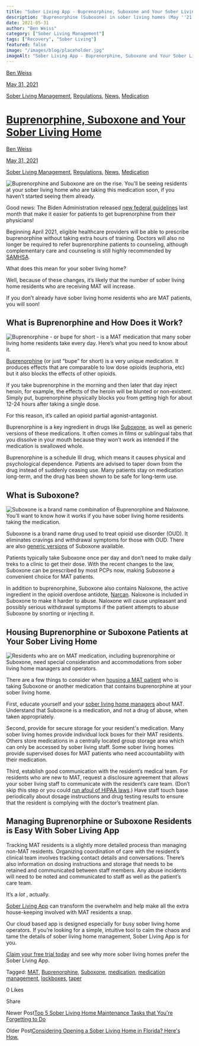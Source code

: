 ```yaml
---
title: "Sober Living App - Buprenorphine, Suboxone and Your Sober Living Home"
description: 'Buprenorphine (Suboxone) in sober living homes (May ''21): Explore policies, challenges & best practices for supporting MAT residents.'
date: 2021-05-31
author: "Ben Weiss"
category: ["Sober Living Management"]
tags: ["Recovery", "Sober Living"]
featured: false
image: "/images/blog/placeholder.jpg"
imageAlt: "Sober Living App - Buprenorphine, Suboxone and Your Sober Living Home"
---
```


[Ben Weiss](../../../../sober-living-app-blog%EF%B9%96author=5a811b27db7926c296af1851.html)

[May 31, 2021](buprenorphine-suboxone-and-your-sober-living-home.html)

[Sober Living Management](../../../category/Sober+Living+Management.html), [Regulations](../../../category/Regulations.html), [News](../../../category/News.html), [Medication](../../../category/Medication.html)

#  [Buprenorphine, Suboxone and Your Sober Living Home](buprenorphine-suboxone-and-your-sober-living-home.html)

[Ben Weiss](../../../../sober-living-app-blog%EF%B9%96author=5a811b27db7926c296af1851.html)

[May 31, 2021](buprenorphine-suboxone-and-your-sober-living-home.html)

[Sober Living Management](../../../category/Sober+Living+Management.html), [Regulations](../../../category/Regulations.html), [News](../../../category/News.html), [Medication](../../../category/Medication.html)

![Buprenorphine and Suboxone are on the rise. You’ll be seeing residents at your sober living home who are taking this medication soon, if you haven’t started seeing them already.](/images/blog/buprenorphine-suboxone-and-your-sober-living-home/Screen_Shot_2021-05-31_at_12.05.50_PM.png)

Good news: The Biden Administration released [new federal guidelines](https://www.npr.org/2021/04/27/990997759/as-opioid-deaths-surge-biden-team-moves-to-make-buprenorphine-treatment-mainstre) last month that make it easier for patients to get buprenorphine from their physicians! 

Beginning April 2021, eligible healthcare providers will be able to prescribe buprenorphine without taking extra hours of training. Doctors will also no longer be required to refer buprenorphine patients to counseling, although complementary care and counseling is still highly recommended by [SAMHSA](https://www.samhsa.gov/sites/default/files/housing-best-practices-100819.pdf). 

What does this mean for your sober living home? 

Well, because of these changes, it’s likely that the number of sober living home residents who are receiving MAT will increase. 

If you don’t already have sober living home residents who are MAT patients, you will soon! 

## What is Buprenorphine and How Does it Work? 

![Buprenorphine - or bupe for short - is a MAT medication that many sober living home residents take every day. Here’s what you need to know about it.](/images/blog/buprenorphine-suboxone-and-your-sober-living-home/Screen_Shot_2021-05-31_at_12.05.57_PM.png)

[Buprenorphine](https://www.samhsa.gov/medication-assisted-treatment/medications-counseling-related-conditions/buprenorphine) (or just “bupe” for short) is a very unique medication. It produces effects that are comparable to low dose opioids (euphoria, etc) but it also blocks the effects of other opioids. 

If you take buprenorphine in the morning and then later that day inject heroin, for example, the effects of the heroin will be blunted or non-existent. Simply put, buprenorphine physically blocks you from getting high for about 12-24 hours after taking a single dose. 

For this reason, it’s called an opioid partial agonist-antagonist. 

Buprenorphine is a key ingredient in drugs like [Suboxone](https://www.suboxone.com/), as well as generic versions of these medications. It often comes in films or sublingual tabs that you dissolve in your mouth because they won’t work as intended if the medication is swallowed whole.

Buprenorphine is a schedule III drug, which means it causes physical and psychological dependence. Patients are advised to taper down from the drug instead of suddenly ceasing use. Many patients stay on medication long-term, and the drug has been shown to be safe for long-term use. 

## What is Suboxone? 

![Suboxone is a brand name combination of Buprenorphine and Naloxone. You’ll want to know how it works if you have sober living home residents taking the medication.](/images/blog/buprenorphine-suboxone-and-your-sober-living-home/Screen_Shot_2021-05-31_at_12.06.04_PM.png)

Suboxone is a brand name drug used to treat opioid use disorder (OUD). It eliminates cravings and withdrawal symptoms for those with OUD. There are also [generic versions](https://www.drugs.com/availability/generic-suboxone.html) of Suboxone available.  

Patients typically take Suboxone once per day and don’t need to make daily treks to a clinic to get their dose. With the recent changes to the law, Suboxone can be prescribed by most PCPs now, making Suboxone a convenient choice for MAT patients. 

In addition to buprenorphine, Suboxone also contains Naloxone, the active ingredient in the opioid overdose antidote, [Narcan](https://www.narcan.com/?gclid=CjwKCAjwzMeFBhBwEiwAzwS8zJkt4HOqRgT9F4NKFf7aNujH1gz4drAngGcXsz-wliXmk0sqekxuWhoCToEQAvD_BwE). Naloxone is included in Suboxone to make it harder to abuse. Naloxone will cause unpleasant and possibly serious withdrawal symptoms if the patient attempts to abuse Suboxone by snorting or injecting it. 

## Housing Buprenorphine or Suboxone Patients at Your Sober Living Home 

![Residents who are on MAT medication, including buprenorphine or Suboxone, need special consideration and accommodations from sober living home managers and operators.](/images/blog/buprenorphine-suboxone-and-your-sober-living-home/Screen_Shot_2021-05-31_at_12.06.12_PM.png)

There are a few things to consider when [housing a MAT patient](https://soberlivingapp.com/sober-living-app-blog/2020/1/21/mat-and-sober-living-deemed-more-compatible-than-ever-before) who is taking Suboxone or another medication that contains buprenorphine at your sober living home. 

First, educate yourself and your [sober living home managers](https://soberlivingapp.com/sober-living-app-blog/2020/3/3/5-things-all-of-the-best-sober-living-home-managers-have-in-common) about MAT. Understand that Suboxone is a medication, and not a drug of abuse, when taken appropriately. 

Second, provide for secure storage for your resident's medication. Many sober living homes provide individual lock boxes for their MAT residents. Others store medications in a centrally located group storage area which can only be accessed by sober living staff. Some sober living homes provide supervised doses for MAT patients who need accountability with their medication. 

Third, establish good communication with the resident’s medical team. For residents who are new to MAT, request a disclosure agreement that allows your sober living staff to communicate with the resident’s care team. (Don’t skip this step or you could [run afoul of HIPAA laws](https://soberlivingapp.com/sober-living-app-blog/2020/7/21/is-your-sober-living-home-accidentally-violating-hipaa-laws).) Have staff touch base periodically about dosage instructions and drug testing results to ensure that the resident is complying with the doctor’s treatment plan.  

## Managing Buprenorphine or Suboxone Residents is Easy With Sober Living App 

Tracking MAT residents is a slightly more detailed process than managing non-MAT residents. Organizing coordination of care with the resident’s clinical team involves tracking contact details and conversations. There’s also information on dosing instructions and storage that needs to be retained and communicated between staff members. Any abuse incidents will need to be noted and communicated to staff as well as the patient’s care team. 

It’s a _lot_ , actually. 

[Sober Living App](../../../../index.html) can transform the overwhelm and help make all the extra house-keeping involved with MAT residents a snap. 

Our cloud based app is designed especially for busy sober living home operators. If you’re looking for a simple, intuitive tool to calm the chaos and tame the details of sober living home management, Sober Living App is for you. 

[Claim your free trial today](https://behavehealth.com/get-started) and see why more sober living homes prefer the Sober Living App.

Tagged: [MAT](../../../tag/MAT.html), [Buprenorphine](../../../tag/Buprenorphine.html), [Suboxone](../../../tag/Suboxone.html), [medication](../../../tag/medication.html), [medication management](../../../tag/medication+management.html), [lockboxes](https://soberlivingapp.com/sober-living-app-blog/tag/lockboxes), [taper](https://soberlivingapp.com/sober-living-app-blog/tag/taper)

0 Likes

Share

Newer Post[Top 5 Sober Living Home Maintenance Tasks that You're Forgetting to Do](https://soberlivingapp.com/sober-living-app-blog/2021/6/13/top-5-sober-living-home-maintenance-tasks-that-youre-forgetting-to-do)

Older Post[Considering Opening a Sober Living Home in Florida? Here's How.](https://soberlivingapp.com/sober-living-app-blog/2021/5/18/considering-opening-a-sober-living-home-in-florida-heres-how)